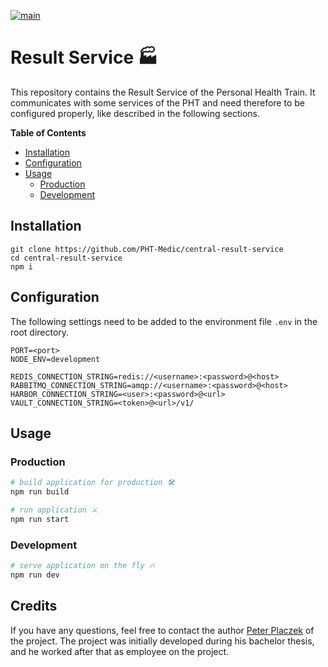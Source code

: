 [![main](https://github.com/PHT-Medic/central-result-service/actions/workflows/main.yml/badge.svg)](https://github.com/PHT-Medic/central-result-service/actions/workflows/main.yml)
# Result Service 🏭
This repository contains the Result Service of the Personal Health Train.
It communicates with some services of the PHT and need therefore to be configured properly, like described 
in the following sections.

**Table of Contents**

- [Installation](#installation)
- [Configuration](#configuration)
- [Usage](#usage)
    - [Production](#production)
    - [Development](#development)

## Installation

```shell
git clone https://github.com/PHT-Medic/central-result-service
cd central-result-service
npm i
```

## Configuration
The following settings need to be added to the environment file `.env` in the root directory.
```
PORT=<port>
NODE_ENV=development

REDIS_CONNECTION_STRING=redis://<username>:<password>@<host>
RABBITMQ_CONNECTION_STRING=amqp://<username>:<password>@<host>
HARBOR_CONNECTION_STRING=<user>:<password>@<url>
VAULT_CONNECTION_STRING=<token>@<url>/v1/
```

## Usage

### Production

``` bash
# build application for production 🛠
npm run build

# run application ⚔
npm run start
```

### Development

``` bash
# serve application on the fly 🔥
npm run dev
````

## Credits
If you have any questions, feel free to contact the author [Peter Placzek](https://github.com/Tada5hi) of the project.
The project was initially developed during his bachelor thesis, and he worked after that as employee
on the project.
